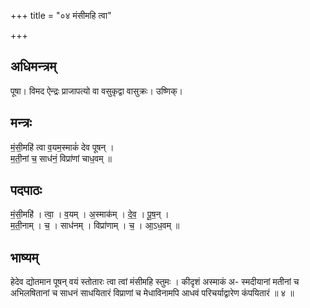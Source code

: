 +++
title = "०४ मंसीमहि त्वा"

+++
## अधिमन्त्रम्
पूषा। विमद ऐन्द्रः प्राजापत्यो वा वसुकृद्वा वासुक्रः। उष्णिक्।

## मन्त्रः
मं॒सी॒महि॑ त्वा व॒यम॒स्माकं॑ देव पूषन् ।  
म॒ती॒नां च॒ साध॑नं॒ विप्रा॑णां चाध॒वम् ॥

## पदपाठः
मं॒सी॒महि॑ । त्वा॒ । व॒यम् । अ॒स्माक॑म् । दे॒व॒ । पू॒ष॒न् ।  
म॒ती॒नाम् । च॒ । साध॑नम् । विप्रा॑णाम् । च॒ । आ॒ऽध॒वम् ॥

## भाष्यम्
हेदेव द्योतमान पूषन् वयं स्तोतारः त्वा त्वां मंसीमहि स्तुमः । कीदृशं अस्माकं अ- स्मदीयानां मतीनां च अभिलषितानां च साधनं साधयितारं विप्राणां च मेधाविनामपि आधवं परिचर्याद्वारेण कंपयितारं ॥ ४ ॥